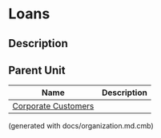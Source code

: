 # Loans
## Description



## Parent Unit
| Name | Description |
|---|---|
| [Corporate Customers](../../../mybank/organization/corporate-customers.md) |  |


(generated with docs/organization.md.cmb)
